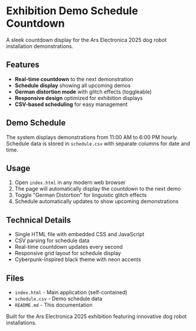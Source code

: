 # Exhibition Demo Schedule Countdown

A sleek countdown display for the Ars Electronica 2025 dog robot installation demonstrations.

## Features

- **Real-time countdown** to the next demonstration
- **Schedule display** showing all upcoming demos
- **German distortion mode** with glitch effects (toggleable)
- **Responsive design** optimized for exhibition displays
- **CSV-based scheduling** for easy management

## Demo Schedule

The system displays demonstrations from 11:00 AM to 6:00 PM hourly. Schedule data is stored in `schedule.csv` with separate columns for date and time.

## Usage

1. Open `index.html` in any modern web browser
2. The page will automatically display the countdown to the next demo
3. Toggle "German Distortion" for linguistic glitch effects
4. Schedule automatically updates to show upcoming demonstrations

## Technical Details

- Single HTML file with embedded CSS and JavaScript
- CSV parsing for schedule data
- Real-time countdown updates every second
- Responsive grid layout for schedule display
- Cyberpunk-inspired black theme with neon accents

## Files

- `index.html` - Main application (self-contained)
- `schedule.csv` - Demo schedule data
- `README.md` - This documentation

Built for the Ars Electronica 2025 exhibition featuring innovative dog robot installations.